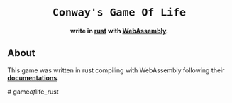 <div align="center">

  <h1><code>Conway's Game Of Life</code></h1>

  <strong>write in <a href="https://www.rust-lang.org/">rust</a> with <a href="https://webassembly.org/">WebAssembly</a>.</strong>
</div>

## About

This game was written in rust compiling with WebAssembly following their [**documentations**][tutorials].


[tutorials]: https://rustwasm.github.io/docs/book/game-of-life/introduction.html
#   g a m e _ o f _ l i f e _ r u s t  
 